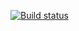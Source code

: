 [![Build status](https://ci.appveyor.com/api/projects/status/njigwuv0v1lmu285?svg=true)](https://ci.appveyor.com/project/AnastasiiaKorch/oop1)
